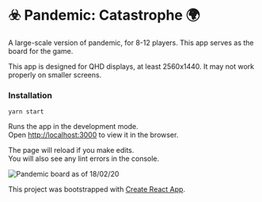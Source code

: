 # ☣️ Pandemic: Catastrophe 🌍

A large-scale version of pandemic, for 8-12 players. This app serves as the board for the game.

This app is designed for QHD displays, at least 2560x1440. It may not work properly on smaller screens.


### Installation

`yarn start`

Runs the app in the development mode.<br />
Open [http://localhost:3000](http://localhost:3000) to view it in the browser.

The page will reload if you make edits.<br />
You will also see any lint errors in the console.

![Pandemic board as of 18/02/20](https://user-images.githubusercontent.com/32373811/74722427-d0033380-5230-11ea-9e10-090743cc34e2.png)

This project was bootstrapped with [Create React App](https://github.com/facebook/create-react-app).
